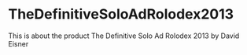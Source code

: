 TheDefinitiveSoloAdRolodex2013
==============================

This is about the product The Definitive Solo Ad Rolodex 2013 by David Eisner
